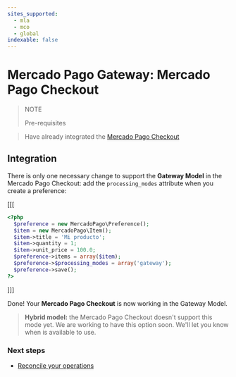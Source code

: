 ```yaml
---
sites_supported:
  - mla
  - mco
  - global
indexable: false
---
```


# Mercado Pago Gateway: Mercado Pago Checkout

> NOTE
>
> Pre-requisites
>

> Have already integrated the [Mercado Pago Checkout](https://www.mercadopago.com.ar/developers/en/guides/payments/web-checkout/introduction)

## Integration

There is only one necessary change to support the **Gateway Model** in the Mercado Pago Checkout: add the `processing_modes` attribute when you create a preference:

[[[
```php
<?php  
  $preference = new MercadoPago\Preference();
  $item = new MercadoPago\Item();
  $item->title = 'Mi producto';
  $item->quantity = 1;
  $item->unit_price = 100.0;
  $preference->items = array($item);
  $preference->$processing_modes = array('gateway');
  $preference->save();
?>
```
]]]

Done! Your **Mercado Pago Checkout** is now working in the Gateway Model.

> **Hybrid model:** the Mercado Pago Checkout doesn't support this mode yet. We are working to have this option soon. We'll let you know when is available to use.

### Next steps

* [Reconcile your operations](https://www.mercadopago.com.ar/developers/en/guides/gateway/general-considerations/reconciliation/)
